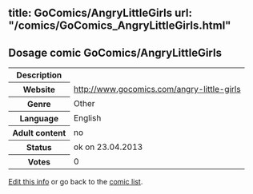 title: GoComics/AngryLittleGirls
url: "/comics/GoComics_AngryLittleGirls.html"
---
Dosage comic GoComics/AngryLittleGirls
-----------------------------------------

<table class="comicinfo">
<tr>
<th>Description</th><td></td>
</tr>
<tr>
<th>Website</th><td><a href="http://www.gocomics.com/angry-little-girls">http://www.gocomics.com/angry-little-girls</a></td>
</tr>
<tr>
<th>Genre</th><td>Other</td>
</tr>
<tr>
<th>Language</th><td>English</td>
</tr>
<tr>
<th>Adult content</th><td>no</td>
</tr>
<tr>
<th>Status</th><td>ok on 23.04.2013</td>
</tr>
<tr>
<th>Votes</th><td>0</div></td>
</tr>
</table>

[Edit this info](/comics/GoComics_AngryLittleGirls_edit.html) or go back to the [comic list](../comic-index.html).
